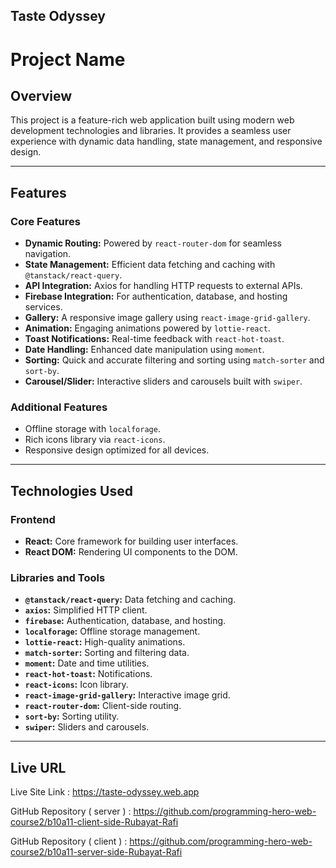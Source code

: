 
## Taste Odyssey
# Project Name

## Overview
This project is a feature-rich web application built using modern web development technologies and libraries. It provides a seamless user experience with dynamic data handling, state management, and responsive design.

---

## Features

### Core Features
- **Dynamic Routing:** Powered by `react-router-dom` for seamless navigation.
- **State Management:** Efficient data fetching and caching with `@tanstack/react-query`.
- **API Integration:** Axios for handling HTTP requests to external APIs.
- **Firebase Integration:** For authentication, database, and hosting services.
- **Gallery:** A responsive image gallery using `react-image-grid-gallery`.
- **Animation:** Engaging animations powered by `lottie-react`.
- **Toast Notifications:** Real-time feedback with `react-hot-toast`.
- **Date Handling:** Enhanced date manipulation using `moment`.
- **Sorting:** Quick and accurate filtering and sorting using `match-sorter` and `sort-by`.
- **Carousel/Slider:** Interactive sliders and carousels built with `swiper`.

### Additional Features
- Offline storage with `localforage`.
- Rich icons library via `react-icons`.
- Responsive design optimized for all devices.

---

## Technologies Used

### Frontend
- **React:** Core framework for building user interfaces.
- **React DOM:** Rendering UI components to the DOM.

### Libraries and Tools
- **`@tanstack/react-query`:** Data fetching and caching.
- **`axios`:** Simplified HTTP client.
- **`firebase`:** Authentication, database, and hosting.
- **`localforage`:** Offline storage management.
- **`lottie-react`:** High-quality animations.
- **`match-sorter`:** Sorting and filtering data.
- **`moment`:** Date and time utilities.
- **`react-hot-toast`:** Notifications.
- **`react-icons`:** Icon library.
- **`react-image-grid-gallery`:** Interactive image grid.
- **`react-router-dom`:** Client-side routing.
- **`sort-by`:** Sorting utility.
- **`swiper`:** Sliders and carousels.

---

## Live URL

Live Site Link : https://taste-odyssey.web.app

GitHub Repository ( server ) : https://github.com/programming-hero-web-course2/b10a11-client-side-Rubayat-Rafi

GitHub Repository ( client  ) : https://github.com/programming-hero-web-course2/b10a11-server-side-Rubayat-Rafi

